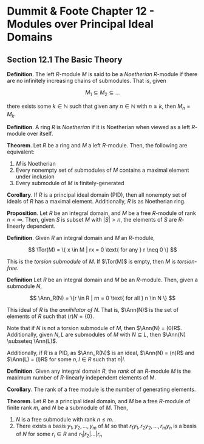 # Dummit & Foote Chapter 12 - Modules over Principal Ideal Domains

## Section 12.1 The Basic Theory

**Definition**. The left $R$-module $M$ is said to be a *Noetherian* $R$-module if there are no infinitely increasing chains of submodules. That is, given

$$
M_1 \subseteq M_2 \subseteq \ldots
$$

there exists some $k \in \mathbb{N}$ such that given any $n \in \mathbb{N}$ with $n \geq k$, then $M_n = M_k$.

**Definition**. A ring $R$ is *Noetherian* if it is Noetherian when viewed as a left $R$-module over itself.

**Theorem**. Let $R$ be a ring and $M$ a left $R$-module. Then, the following are equivalent:

1. $M$ is Noetherian
2. Every nonempty set of submodules of $M$ contains a maximal element under inclusion
3. Every submodule of $M$ is finitely-generated

**Corollary**. If $R$ is a principal ideal domain (PID), then all nonempty set of ideals of $R$ has a maximal element. Additionally, $R$ is as Noetherian ring.

**Proposition**. Let $R$ be an integral domain, and $M$ be a free $R$-module of rank $n < \infty$. Then, given $S$ is subset $M$ with $|S| > n$, the elements of $S$ are $R$-linearly dependent.

**Definition**. Given $R$ an integral domain and $M$ an $R$-module,

$$
\Tor(M) = \{ x \in M | rx = 0 \text{ for any } r \neq 0 \}
$$

This is the *torsion submodule* of $M$. If $\Tor(M)$ is empty, then $M$ is *torsion-free*.

**Definition** Let $R$ be an integral domain and $M$ be an $R$-module. Then, given a submodule $N$,

$$
\Ann_R(N) = \{r \in R | rn = 0 \text{ for all } n \in N \}
$$

This ideal of $R$ is the *annihilator of $N$*. That is, $\Ann(N)$ is the set of elements of $R$ such that $(r)N = \{ 0 \}$.

Note that if $N$ is not a torsion submodule of $M$, then $\Ann(N) = (0)R$. Additionally, given $N, L$ are submodules of $M$ with $N \subseteq L$, then $\Ann(N) \subseteq \Ann(L)$.

Additionally, if $R$ is a PID, as $\Ann_R(N)$ is an ideal, $\Ann(N) = (n)R$ and $\Ann(L) = (l)R$ for some $n, l \in R$ such that $n | l$.

**Definition**. Given any integral domain $R$, the *rank* of an $R$-module $M$ is the maximum number of $R$-linearly independent elements of M.

**Corollary**. The rank of a free module is the number of generating elements.

**Theorem**. Let $R$ be a principal ideal domain, and $M$ be a free $R$-module of finite rank $m$, and $N$ be a submodule of $M$. Then,

1. $N$ is a free submodule with rank $n \leq m$.
2. There exists a basis $y_1, y_2, \ldots, y_m$ of $M$ so that $r_1 y_1, r_2 y_2, \ldots, r_m y_n$ is a basis of $N$ for some $r_i \in R$ and $r_1 | r_2 | \ldots | r_n$
